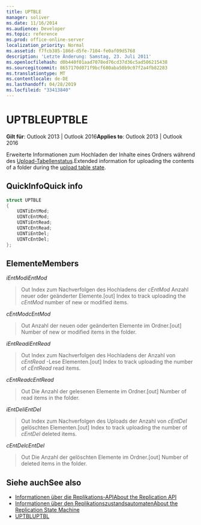 ```yaml
---
title: UPTBLE
manager: soliver
ms.date: 11/16/2014
ms.audience: Developer
ms.topic: reference
ms.prod: office-online-server
localization_priority: Normal
ms.assetid: f7fcb385-186d-d5fe-7104-fe0af09d5768
description: 'Letzte Änderung: Samstag, 23. Juli 2011'
ms.openlocfilehash: d0b440f01aad7078ed76cd37d36c5ad506215438
ms.sourcegitcommit: 8657170d071f9bcf680aba50b9c07f2a4fb82283
ms.translationtype: MT
ms.contentlocale: de-DE
ms.lasthandoff: 04/28/2019
ms.locfileid: "33413840"
---
```

# <a name="uptble"></a><span data-ttu-id="488a9-103">UPTBLE</span><span class="sxs-lookup"><span data-stu-id="488a9-103">UPTBLE</span></span>

<span data-ttu-id="488a9-104">**Gilt für**: Outlook 2013 | Outlook 2016</span><span class="sxs-lookup"><span data-stu-id="488a9-104">**Applies to**: Outlook 2013 | Outlook 2016</span></span> 
  
<span data-ttu-id="488a9-105">Erweiterte Informationen zum Hochladen der Inhalte eines Ordners während des [Upload-Tabellenstatus](upload-table-state.md).</span><span class="sxs-lookup"><span data-stu-id="488a9-105">Extended information for uploading the contents of a folder during the [upload table state](upload-table-state.md).</span></span>
  
## <a name="quick-info"></a><span data-ttu-id="488a9-106">QuickInfo</span><span class="sxs-lookup"><span data-stu-id="488a9-106">Quick info</span></span>

```cpp
struct UPTBLE 
{ 
    UINTiEntMod; 
    UINTcEntMod; 
    UINTiEntRead; 
    UINTcEntRead; 
    UINTiEntDel; 
    UINTcEntDel; 
};
```

## <a name="members"></a><span data-ttu-id="488a9-107">Elemente</span><span class="sxs-lookup"><span data-stu-id="488a9-107">Members</span></span>

 <span data-ttu-id="488a9-108">_iEntMod_</span><span class="sxs-lookup"><span data-stu-id="488a9-108">_iEntMod_</span></span>
  
>  <span data-ttu-id="488a9-109">Out Index zum Nachverfolgen des Hochladens der _cEntMod_ Anzahl neuer oder geänderter Elemente.</span><span class="sxs-lookup"><span data-stu-id="488a9-109">[out] Index to track uploading the  _cEntMod_ number of new or modified items.</span></span> 
    
 <span data-ttu-id="488a9-110">_cEntMod_</span><span class="sxs-lookup"><span data-stu-id="488a9-110">_cEntMod_</span></span>
  
>  <span data-ttu-id="488a9-111">Out Anzahl der neuen oder geänderten Elemente im Ordner.</span><span class="sxs-lookup"><span data-stu-id="488a9-111">[out] Number of new or modified items in the folder.</span></span> 
    
 <span data-ttu-id="488a9-112">_iEntRead_</span><span class="sxs-lookup"><span data-stu-id="488a9-112">_iEntRead_</span></span>
  
>  <span data-ttu-id="488a9-113">Out Index zum Nachverfolgen des Hochladens der Anzahl von _cEntRead_ -Lese Elementen.</span><span class="sxs-lookup"><span data-stu-id="488a9-113">[out] Index to track uploading the number of  _cEntRead_ read items.</span></span> 
    
 <span data-ttu-id="488a9-114">_cEntRead_</span><span class="sxs-lookup"><span data-stu-id="488a9-114">_cEntRead_</span></span>
  
>  <span data-ttu-id="488a9-115">Out Die Anzahl der gelesenen Elemente im Ordner.</span><span class="sxs-lookup"><span data-stu-id="488a9-115">[out] Number of read items in the folder.</span></span> 
    
 <span data-ttu-id="488a9-116">_iEntDel_</span><span class="sxs-lookup"><span data-stu-id="488a9-116">_iEntDel_</span></span>
  
>  <span data-ttu-id="488a9-117">Out Index zum Nachverfolgen des Uploads der Anzahl von _cEntDel_ gelöschten Elementen.</span><span class="sxs-lookup"><span data-stu-id="488a9-117">[out] Index to track uploading the number of  _cEntDel_ deleted items.</span></span> 
    
 <span data-ttu-id="488a9-118">_cEntDel_</span><span class="sxs-lookup"><span data-stu-id="488a9-118">_cEntDel_</span></span>
  
>  <span data-ttu-id="488a9-119">Out Die Anzahl der gelöschten Elemente im Ordner.</span><span class="sxs-lookup"><span data-stu-id="488a9-119">[out] Number of deleted items in the folder.</span></span> 
    
## <a name="see-also"></a><span data-ttu-id="488a9-120">Siehe auch</span><span class="sxs-lookup"><span data-stu-id="488a9-120">See also</span></span>

- [<span data-ttu-id="488a9-121">Informationen über die Replikations-API</span><span class="sxs-lookup"><span data-stu-id="488a9-121">About the Replication API</span></span>](about-the-replication-api.md) 
- [<span data-ttu-id="488a9-122">Informationen über den Replikationszustandsautomaten</span><span class="sxs-lookup"><span data-stu-id="488a9-122">About the Replication State Machine</span></span>](about-the-replication-state-machine.md)
- [<span data-ttu-id="488a9-123">UPTBL</span><span class="sxs-lookup"><span data-stu-id="488a9-123">UPTBL</span></span>](uptbl.md)

